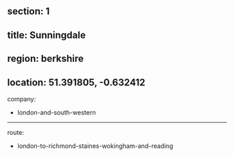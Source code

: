 section: 1
----
title: Sunningdale
----
region: berkshire
----
location: 51.391805, -0.632412
----
company:
- london-and-south-western
----
route:
- london-to-richmond-staines-wokingham-and-reading
